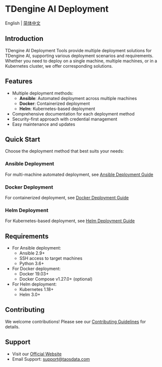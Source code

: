 # TDengine AI Deployment

English | [简体中文](README-CN.md)

## Introduction

TDengine AI Deployment Tools provide multiple deployment solutions for TDengine AI, supporting various deployment scenarios and requirements. Whether you need to deploy on a single machine, multiple machines, or in a Kubernetes cluster, we offer corresponding solutions.

## Features

- Multiple deployment methods:
  - **Ansible**: Automated deployment across multiple machines
  - **Docker**: Containerized deployment
  - **Helm**: Kubernetes-based deployment
- Comprehensive documentation for each deployment method
- Security-first approach with credential management
- Easy maintenance and updates

## Quick Start

Choose the deployment method that best suits your needs:

### Ansible Deployment
For multi-machine automated deployment, see [Ansible Deployment Guide](ansible/README.md)

### Docker Deployment
For containerized deployment, see [Docker Deployment Guide](docker/README.md)

### Helm Deployment
For Kubernetes-based deployment, see [Helm Deployment Guide](helm/README.md)

## Requirements

- For Ansible deployment:
  - Ansible 2.9+
  - SSH access to target machines
  - Python 3.6+
- For Docker deployment:
  - Docker 19.03+
  - Docker Compose v1.27.0+ (optional)
- For Helm deployment:
  - Kubernetes 1.18+
  - Helm 3.0+

## Contributing

We welcome contributions! Please see our [Contributing Guidelines](https://github.com/taosdata/TDengine/blob/main/CONTRIBUTING.md) for details.

## Support

- Visit our [Official Website](https://tdengine.com)
- Email Support: support@taosdata.com
